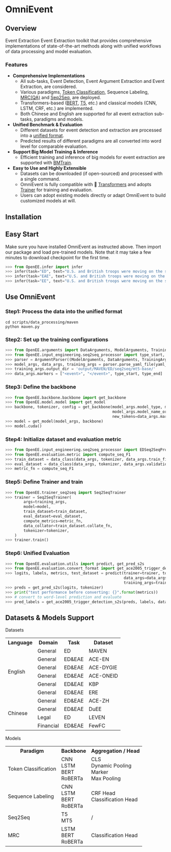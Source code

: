 # OmniEvent

## Overview
Event Extraction
Event Extraction toolkit that provides comprehensive implementations of state-of-the-art methods 
along with unified workflows of data processing and model evaluation. 

### Features
- **Comprehensive Implementations**
  - All sub-tasks, Event Detection, Event Argument Extraction and Event Extraction, are considered.
  - Various paradigms, [Token Classification](), Sequence Labeling, [MRC(QA)]() and [Seq2Seq](), are deployed.
  - Transformers-based ([BERT](), [T5](), etc.) and classical models (CNN, LSTM, CRF, etc.) are implemented.
  - Both Chinese and English are supported for all event extraction sub-tasks, paradigms and models. 
- **Unified Benchmark & Evaluation** 
  - Different datasets for event detection and extraction are processed into a [unified format]().
  - Predicted results of different paradigms are all converted into word level for comparable evaluation.
- **Support Big Model Training & Inference**
  - Efficient training and inference of big models for event extraction are supported with [BMTrain](https://github.com/OpenBMB/BMTrain).
- **Easy to Use and Highly Extensible**
  - Datasets can be downloaded (if open-sourced) and processed with a single command.
  - OmniEvent is fully compatible with 🤗 [Transformers](https://github.com/huggingface/transformers) and adopts [Trainer](https://huggingface.co/docs/transformers/main/en/main_classes/trainer) for training and evaluation.
  - Users can adopt existing models directly or adapt OmniEvent to build customized models at will.  



## Installation

## Easy Start
Make sure you have installed OmniEvent as instructed above. Then import our package and load pre-trained models.
Note that it may take a few minutes to download checkpoint for the first time. 

```python
>>> from OpenEE.infer import infer
>>> infer(task="ED", text="U.S. and British troops were moving on the strategic southern port city of Basra Saturday after a massive aerial assault pounded Baghdad at dawn")
>>> infer(task="EAE", text="U.S. and British troops were moving on the strategic southern port city of Basra Saturday after a massive aerial assault pounded Baghdad at dawn")
>>> infer(task="EE", text="U.S. and British troops were moving on the strategic southern port city of Basra Saturday after a massive aerial assault pounded Baghdad at dawn")
```

## Use OmniEvent

### Step1: Process the data into the unified format
```shell
cd scripts/data_processing/maven
python maven.py
```

### Step2: Set up the training configurations

```python
>>> from OpenEE.arguments import DataArguments, ModelArguments, TrainingArguments, ArgumentParser
>>> from OpenEE.input_engineering.seq2seq_processor import type_start, type_end
>>> parser = ArgumentParser((ModelArguments, DataArguments, TrainingArguments))
>>> model_args, data_args, training_args = parser.parse_yaml_file(yaml_file="config/ed/s2s/maven.yaml")
>>> training_args.output_dir = 'output/MAVEN/ED/seq2seq/mt5-base/'
>>> data_args.markers = ["<event>", "</event>", type_start, type_end]
```

### Step3: Define the backbone

```python
>>> from OpenEE.backbone.backbone import get_backbone
>>> from OpenEE.model.model import get_model
>>> backbone, tokenizer, config = get_backbone(model_args.model_type, model_args.model_name_or_path,
                                               model_args.model_name_or_path, data_args.markers,
                                               new_tokens=data_args.markers)
>>> model = get_model(model_args, backbone)
>>> model.cuda()
```

### Step4: Initialize dataset and evaluation metric

```python
>>> from OpenEE.input_engineering.seq2seq_processor import EDSeq2SeqProcessor
>>> from OpenEE.evaluation.metric import compute_seq_F1
>>> train_dataset = data_class(data_args, tokenizer, data_args.train_file)
>>> eval_dataset = data_class(data_args, tokenizer, data_args.validation_file)
>>> metric_fn = compute_seq_F1
```
### Step5: Define Trainer and train

```python
>>> from OpenEE.trainer_seq2seq import Seq2SeqTrainer
>>> trainer = Seq2SeqTrainer(
        args=training_args,
        model=model,
        train_dataset=train_dataset,
        eval_dataset=eval_dataset,
        compute_metrics=metric_fn,
        data_collator=train_dataset.collate_fn,
        tokenizer=tokenizer,
    )
>>> trainer.train()
```

### Step6: Unified Evaluation
```python
>>> from OpenEE.evaluation.utils import predict, get_pred_s2s
>>> from OpenEE.evaluation.convert_format import get_ace2005_trigger_detection_s2s
>>> logits, labels, metrics, test_dataset = predict(trainer=trainer, tokenizer=tokenizer, data_class=data_class,
                                                    data_args=data_args, data_file=data_args.test_file,
                                                    training_args=training_args)
>>> preds = get_pred_s2s(logits, tokenizer)
>>> print("test performance before converting: {}".format(metrics))
>>> # convert to word-level prediction and evaluate
>>> pred_labels = get_ace2005_trigger_detection_s2s(preds, labels, data_args.test_file, data_args, None)
```

## Datasets & Models Support

Datasets
<table>
	<tr>
	    <th>Language</th>
	    <th>Domain</th>
	    <th>Task</th>  
	    <th>Dataset</th>  
	</tr >
	<tr >
	    <td rowspan="6">English</td>
	    <td>General</td>
	    <td>ED</td>
	    <td>MAVEN</td>
	</tr>
	<tr>
	    <td>General</td>
	    <td>ED&EAE</td>
	    <td>ACE-EN</td>
	</tr>
	<tr>
	    <td>General</td>
	    <td>ED&EAE</td>
	    <td>ACE-DYGIE</td>
	</tr>
	<tr>
	    <td>General</td>
	    <td>ED&EAE</td>
	    <td>ACE-ONEID</td>
	</tr>
	<tr>
 	    <td>General</td>
	    <td>ED&EAE</td>
	    <td>KBP</td>
	</tr>
	<tr>
 	    <td>General</td>
	    <td>ED&EAE</td>
	    <td>ERE</td>
	</tr>
	<tr>
	    <td rowspan="4">Chinese</td>
	    <td>General</td>
	    <td>ED&EAE</td>
	    <td>ACE-ZH</td>
	</tr>
	<tr>
	    <td>General</td>
	    <td>ED&EAE</td>
	    <td>DuEE</td>
	</tr>
	<tr>
	    <td >Legal</td>
	    <td>ED</td>
	    <td>LEVEN</td>
	</tr>
	<tr>
	    <td >Financial</td>
	    <td>ED&EAE</td>
	    <td>FewFC</td>

</table>

Models
<table>
	<tr>
	    <th>Paradigm</th>
	    <th>Backbone</th>
	    <th>Aggregation / Head</th>  
	</tr >
	<tr >
	    <td>Token Classification </td>
	    <td>CNN <br> LSTM <br> BERT <br> RoBERTa </td>
	    <td>CLS <br> Dynamic Pooling <br> Marker <br> Max Pooling</td>
	</tr>
	<tr >
	    <td>Sequence Labeling </td>
	    <td>CNN <br> LSTM <br> BERT <br> RoBERTa </td>
	    <td> CRF Head <br> Classification Head </td>
	</tr>
	<tr >
	    <td>Seq2Seq </td>
	    <td>T5 <br> MT5 </td>
	    <td> / </td>
	</tr>
	<tr >
	    <td>MRC </td>
	    <td>LSTM <br> BERT <br> RoBERTa </td>
	    <td> Classification Head </td>
	</tr>


</table>